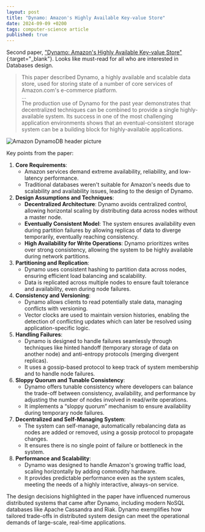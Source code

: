 ```yaml
---
layout: post
title: "Dynamo: Amazon's Highly Available Key-value Store"
date: 2024-09-09 +0200
tags: computer-science article
published: true
---
```


Second paper, ["Dynamo: Amazon's Highly Available Key-value Store"](https://www.amazon.science/publications/dynamo-amazons-highly-available-key-value-store){:target="_blank"}. Looks like must-read for all who are interested in Databases design.

> This paper described Dynamo, a highly available and scalable
data store, used for storing state of a number of core services of
Amazon.com's e-commerce platform. \
... \
The production use of Dynamo for the past year demonstrates that decentralized techniques can be combined to provide a single highly-available system. Its success in one of the most challenging application environments shows that an eventual-consistent storage system can be a building block for highly-available applications.

![Amazon DynamoDB header picture](../../../assets/pictures/Amazon_DynamoDB.png)

Key points from the paper:
1. **Core Requirements**:
   - Amazon services demand extreme availability, reliability, and low-latency performance.
   - Traditional databases weren't suitable for Amazon's needs due to scalability and availability issues, leading to the design of Dynamo.
2. **Design Assumptions and Techniques**:
   - **Decentralized Architecture**: Dynamo avoids centralized control, allowing horizontal scaling by distributing data across nodes without a master node.
   - **Eventually Consistent Model**: The system ensures availability even during partition failures by allowing replicas of data to diverge temporarily, eventually reaching consistency.
   - **High Availability for Write Operations**: Dynamo prioritizes writes over strong consistency, allowing the system to be highly available during network partitions.
3. **Partitioning and Replication**:
   - Dynamo uses consistent hashing to partition data across nodes, ensuring efficient load balancing and scalability.
   - Data is replicated across multiple nodes to ensure fault tolerance and availability, even during node failures.
4. **Consistency and Versioning**:
   - Dynamo allows clients to read potentially stale data, managing conflicts with versioning.
   - Vector clocks are used to maintain version histories, enabling the detection of conflicting updates which can later be resolved using application-specific logic.
5. **Handling Failures**:
   - Dynamo is designed to handle failures seamlessly through techniques like hinted handoff (temporary storage of data on another node) and anti-entropy protocols (merging divergent replicas).
   - It uses a gossip-based protocol to keep track of system membership and to handle node failures.
6. **Sloppy Quorum and Tunable Consistency**:
   - Dynamo offers tunable consistency where developers can balance the trade-off between consistency, availability, and performance by adjusting the number of nodes involved in read/write operations.
   - It implements a “sloppy quorum” mechanism to ensure availability during temporary node failures.
7. **Decentralized and Self-Managing System**:
   - The system can self-manage, automatically rebalancing data as nodes are added or removed, using a gossip protocol to propagate changes.
   - It ensures there is no single point of failure or bottleneck in the system.
8. **Performance and Scalability**:
   - Dynamo was designed to handle Amazon's growing traffic load, scaling horizontally by adding commodity hardware.
   - It provides predictable performance even as the system scales, meeting the needs of a highly interactive, always-on service.

The design decisions highlighted in the paper have influenced numerous distributed systems that came after Dynamo, including modern NoSQL databases like Apache Cassandra and Riak. Dynamo exemplifies how tailored trade-offs in distributed system design can meet the operational demands of large-scale, real-time applications.

